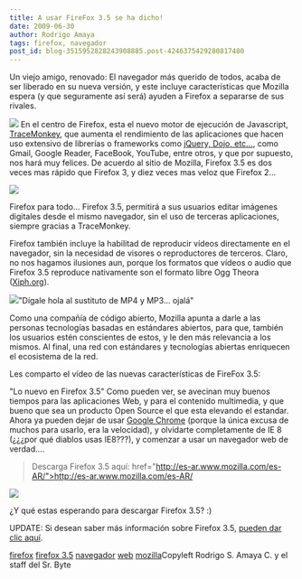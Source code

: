 ```yaml
---
title: A usar FireFox 3.5 se ha dicho!
date: 2009-06-30
author: Rodrigo Amaya
tags: firefox, navegador
post_id: blog-3515952828243908885.post-4246375429280817480
---
```


Un viejo amigo,
      renovado:
El navegador más querido de todos, acaba de ser liberado en
      su nueva versión, y este incluye características que Mozilla espera (y que seguramente así
      será) ayuden a Firefox a separarse de sus rivales.

[![](http://2.bp.blogspot.com/_ayvorITawE4/SkpHy0FyOfI/AAAAAAAACFo/lRjcT3VlwmI/s320/firefoxWordMarkVertical.png)](http://2.bp.blogspot.com/_ayvorITawE4/SkpHy0FyOfI/AAAAAAAACFo/lRjcT3VlwmI/s1600-h/firefoxWordMarkVertical.png)
En el
      centro de Firefox, esta el nuevo motor de ejecución de Javascript, [TraceMonkey](https://wiki.mozilla.org/JavaScript:TraceMonkey), que aumenta
      el rendimiento de las aplicaciones que hacen uso extensivo de librerías o frameworks como
      [jQuery, Dojo, etc...](http://www.srbyte.com/2009/06/tu-sitio-compatible-en-todos-los.html), como Gmail, Google Reader, FaceBook, YouTube, entre otros, y que por
      supuesto, nos hará muy felices.
De acuerdo al sitio de Mozilla, Firefox 3.5 es dos veces mas rápido que Firefox 3, y diez veces
      mas veloz que Firefox 2...

[![](http://1.bp.blogspot.com/_ayvorITawE4/SkpMZZPbpLI/AAAAAAAACF4/d-qUoFNkP4Q/s320/performance-chart.png)](http://1.bp.blogspot.com/_ayvorITawE4/SkpMZZPbpLI/AAAAAAAACF4/d-qUoFNkP4Q/s1600-h/performance-chart.png)

Firefox para
      todo...
Firefox 3.5, permitirá a sus usuarios editar imágenes
      digitales desde el mismo navegador, sin el uso de terceras aplicaciones, siempre gracias a
      TraceMonkey.

Firefox también incluye la habilitad de reproducir vídeos
      directamente en el navegador, sin la necesidad de visores o reproductores de terceros. Claro,
      no nos hagamos ilusiones aun, porque los formatos que vídeos o audio que Firefox 3.5 reproduce
      nativamente son el formato libre Ogg Theora ([Xiph.org](http://www.xiph.org/)).

[![](http://1.bp.blogspot.com/_ayvorITawE4/SkpHzNzQhrI/AAAAAAAACFw/hf-EUFr7dtw/s320/OggVorbis-BLOGARJONA.png)](http://1.bp.blogspot.com/_ayvorITawE4/SkpHzNzQhrI/AAAAAAAACFw/hf-EUFr7dtw/s1600-h/OggVorbis-BLOGARJONA.png)"Dígale hola al sustituto de
      MP4 y MP3... ojalá"

Como una
      compañía de código abierto, Mozilla apunta a darle a las personas tecnologías basadas en
      estándares abiertos, para que, también los usuarios estén conscientes de estos, y le den más
      relevancia a los mismos. Al final, una red con estándares y tecnologías abiertas enriquecen el
      ecosistema de la red.

Les comparto el vídeo de las nuevas
      características de FireFox 3.5:

"Lo nuevo en Firefox
      3.5"
Como pueden ver, se avecinan muy
      buenos tiempos para las aplicaciones Web, y para el contenido multimedia, y que bueno que sea
      un producto Open Source el que esta elevando el estandar. Ahora ya pueden dejar de usar [Google Chrome](http://www.srbyte.com/2008/09/navegador-web-de-google.html)
      (porque la única excusa de muchos para usarlo, era la velocidad), y olvidarte completamente de
      IE 8 (¿¿¿por qué diablos usas IE8???), y comenzar a
      usar un navegador web de verdad....

> Descarga Firefox 3.5 aquí:  href="http://es-ar.www.mozilla.com/es-AR/">http://es-ar.www.mozilla.com/es-AR/
>
[![](http://sfx-images.mozilla.org/affiliates/Buttons/Firefox3.5/468x60.png)](http://www.mozilla.com/en-US/?from=sfx&uid=267620&t=449)

¿Y qué estas esperando para descargar
      Firefox 3.5? :)

UPDATE: Si desean saber más información sobre Firefox 3.5, [pueden dar clic aquí](http://www.mozilla.com/en-US/firefox/upgrade.html).

[firefox](http://www.blogalaxia.com/tags/firefox) [firefox 3.5](http://www.blogalaxia.com/tags/firefox+3.5) [navegador](http://www.blogalaxia.com/tags/navegador) [web](http://www.blogalaxia.com/tags/web) [mozilla](http://www.blogalaxia.com/tags/mozilla)Copyleft Rodrigo S. Amaya
      C. y el staff del Sr. Byte